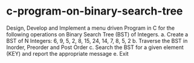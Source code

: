 # c-program-on-binary-search-tree
Design, Develop and Implement a menu driven Program in C for the following operations on Binary Search Tree (BST) of Integers. a. Create a BST of N Integers: 6, 9, 5, 2, 8, 15, 24, 14, 7, 8, 5, 2 b. Traverse the BST in Inorder, Preorder and Post Order c. Search the BST for a given element (KEY) and report the appropriate message e. Exit
